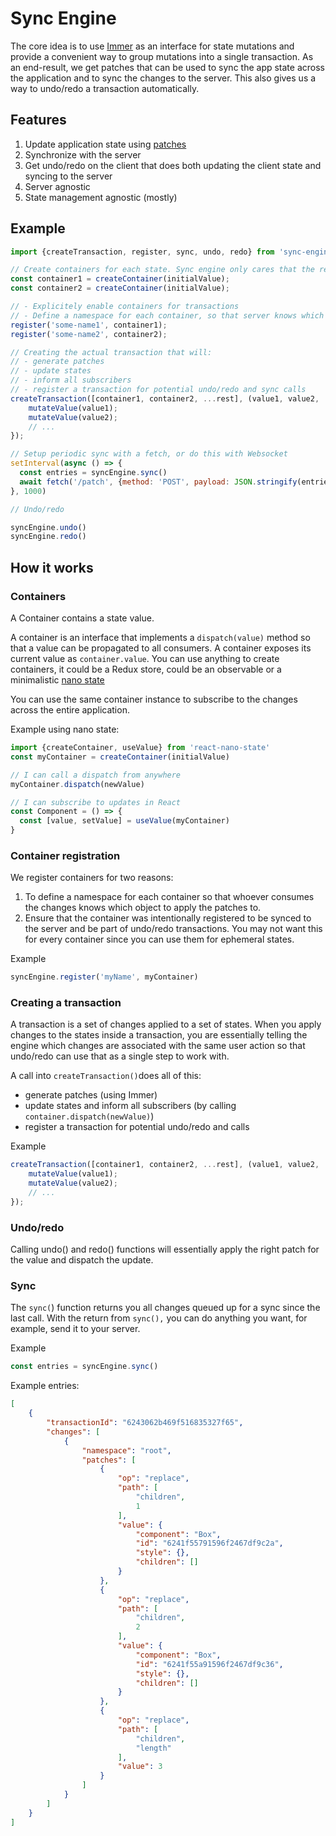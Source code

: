 # Sync Engine
The core idea is to use [Immer](https://immerjs.github.io/immer/) as an interface for state mutations and provide a convenient way to group mutations into a single transaction.
As an end-result, we get patches that can be used to sync the app state across the application and to sync the changes to the server. This also gives us a way to undo/redo a transaction automatically.

## Features

1. Update application state using [patches](https://immerjs.github.io/immer/patches)
2. Synchronize with the server
3. Get undo/redo on the client that does both updating the client state and syncing to the server
4. Server agnostic
5. State management agnostic (mostly)

## Example

```js
import {createTransaction, register, sync, undo, redo} from 'sync-engine'

// Create containers for each state. Sync engine only cares that the result has a "value" and a "dispatch(newValue)"
const container1 = createContainer(initialValue);
const container2 = createContainer(initialValue);

// - Explicitely enable containers for transactions
// - Define a namespace for each container, so that server knows which object it has to patch.
register('some-name1', container1);
register('some-name2', container2);

// Creating the actual transaction that will:
// - generate patches
// - update states
// - inform all subscribers
// - register a transaction for potential undo/redo and sync calls
createTransaction([container1, container2, ...rest], (value1, value2, ...rest) => {
    mutateValue(value1);
    mutateValue(value2);
    // ...
});

// Setup periodic sync with a fetch, or do this with Websocket
setInterval(async () => {
  const entries = syncEngine.sync()
  await fetch('/patch', {method: 'POST', payload: JSON.stringify(entries)})
}, 1000)

// Undo/redo

syncEngine.undo()
syncEngine.redo()

```

## How it works

### Containers

A Container contains a state value.

A container is an interface that implements a `dispatch(value)` method so that a value can be propagated to all consumers.
A container exposes its current value as `container.value`.
You can use anything to create containers, it could be a Redux store, could be an observable or a minimalistic [nano state](https://github.com/kof/react-nano-state)

You can use the same container instance to subscribe to the changes across the entire application.

Example using nano state:

```js
import {createContainer, useValue} from 'react-nano-state'
const myContainer = createContainer(initialValue)

// I can call a dispatch from anywhere
myContainer.dispatch(newValue)

// I can subscribe to updates in React
const Component = () => {
  const [value, setValue] = useValue(myContainer)
}
```

### Container registration

We register containers for two reasons: 
1. To define a namespace for each container so that whoever consumes the changes knows which object to apply the patches to.
2. Ensure that the container was intentionally registered to be synced to the server and be part of undo/redo transactions. You may not want this for every container since you can use them for ephemeral states.

Example

```js
syncEngine.register('myName', myContainer)
```

### Creating a transaction

A transaction is a set of changes applied to a set of states. When you apply changes to the states inside a transaction, you are essentially telling the engine which changes are associated with the same user action so that undo/redo can use that as a single step to work with.

A call into `createTransaction()`does all of this:

- generate patches (using Immer)
- update states and inform all subscribers (by calling `container.dispatch(newValue)`)
- register a transaction for potential undo/redo and calls

Example

```js
createTransaction([container1, container2, ...rest], (value1, value2, ...rest) => {
    mutateValue(value1);
    mutateValue(value2);
    // ...
});
```

### Undo/redo

Calling undo() and redo() functions will essentially apply the right patch for the value and dispatch the update.

### Sync

The `sync(`) function returns you all changes queued up for a sync since the last call.
With the return from `sync(),` you can do anything you want, for example, send it to your server.

Example

```js
const entries = syncEngine.sync()
```

Example entries:

```json
[
    {
        "transactionId": "6243062b469f516835327f65",
        "changes": [
            {
                "namespace": "root",
                "patches": [
                    {
                        "op": "replace",
                        "path": [
                            "children",
                            1
                        ],
                        "value": {
                            "component": "Box",
                            "id": "6241f55791596f2467df9c2a",
                            "style": {},
                            "children": []
                        }
                    },
                    {
                        "op": "replace",
                        "path": [
                            "children",
                            2
                        ],
                        "value": {
                            "component": "Box",
                            "id": "6241f55a91596f2467df9c36",
                            "style": {},
                            "children": []
                        }
                    },
                    {
                        "op": "replace",
                        "path": [
                            "children",
                            "length"
                        ],
                        "value": 3
                    }
                ]
            }
        ]
    }
]
```
